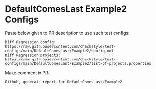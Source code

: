 # DefaultComesLast Example2 Configs
Paste below given to PR description to use such test configs:
```
Diff Regression config: https://raw.githubusercontent.com/checkstyle/test-configs/main/DefaultComesLast/Example2/config.xml
Diff Regression projects: https://raw.githubusercontent.com/checkstyle/test-configs/main/DefaultComesLast/Example2/list-of-projects.properties
```
Make comment in PR:
```
Github, generate report for DefaultComesLast/Example2
```
